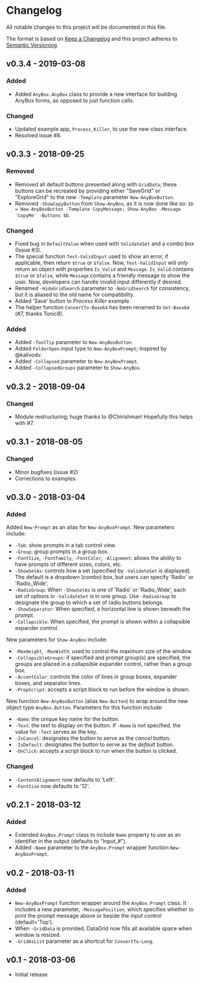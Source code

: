 # Changelog

All notable changes to this project will be documented in this file.

The format is based on [Keep a Changelog](http://keepachangelog.com/en/1.0.0/) and this project adheres to [Semantic Versioning](http://semver.org/spec/v2.0.0.html).

## v0.3.4 - 2019-03-08

### Added

- Added `AnyBox.AnyBox` class to provide a new interface for building AnyBox forms, as opposed to just function calls.

### Changed

- Updated example app, `Process_Killer`, to use the new class interface.
- Resolved issue #8.

## v0.3.3 - 2018-09-25

### Removed

- Removed all default buttons presented along with `GridData`; these buttons can be recreated by providing either "SaveGrid" or "ExploreGrid" to the new `-Template` parameter `New-AnyBoxButton`.
- Removed `-ShowCopyButton` from `Show-AnyBox`, as it is now done like so: `$b = New-AnyBoxButton -Template CopyMessage; Show-AnyBox -Message 'CopyMe' -Buttons $b`.

### Changed

- Fixed bug in `DefaultValue` when used with `ValidateSet` and a combo box (Issue #3).
- The special function `Test-ValidInput` used to show an error, if applicable, then return `$true` or `$false`. Now, `Test-ValidInput` will *only* return an object with properties `Is_Valid` and `Message`. `Is_Valid` contains `$true` or `$false`, while `Message` contains a friendly message to show the user. Now, developers can handle invalid input differently if desired.
- Renamed `-HideGridSearch` parameter to `-NoGridSearch` for consistency, but it is aliased to the old name for compatibility.
- Added 'Save' button to *Process Killer* example.
- The helper function `ConvertTo-Base64` has been renamed to `Get-Base64` (#7, thanks Tonic8).

### Added

- Added `-ToolTip` parameter to `New-AnyBoxButton`.
- Added `FolderOpen` input type to `New-AnyBoxPrompt`; Inspired by @kalivodv.
- Added `-Collapsed` parameter to `New-AnyBoxPrompt`.
- Added `-CollapsedGroups` parameter to `Show-AnyBox`.

## v0.3.2 - 2018-09-04

### Changed

- Module restructuring; huge thanks to @Chirishman! Hopefully this helps with #7.

## v0.3.1 - 2018-08-05

### Changed

- Minor bugfixes (issue #2)
- Corrections to examples.

## v0.3.0 - 2018-03-04

### Added

Added `New-Prompt` as an alias for `New-AnyBoxPrompt`. New parameters include:

- `-Tab`: show prompts in a tab control view.
- `-Group`: group prompts in a group box.
- `-FontSize`, `-FontFamily`, `-FontColor`, `-Alignment`: allows the ability to have prompts of different sizes, colors, etc.
- `-ShowSetAs`: controls how a set (specified by `-ValidateSet` is displayed). The default is a dropdown (combo) box, but users can specify 'Radio' or 'Radio_Wide'.
- `-RadioGroup`: When `-ShowSetAs` is one of 'Radio' or 'Radio_Wide', each set of options in `-ValidateSet` is in one group. Use `-RadioGroup` to designate the group to which a set of radio buttons belongs.
- `-ShowSeparator`: When specified, a horizontal line is shown beneath the prompt.
- `-Collapsible`: When specified, the prompt is shown within a collapsible expander control.

New parameters for `Show-AnyBox` include:

- `-MaxHeight`, `-MaxWidth`: used to control the maximum size of the window.
- `-CollapsibleGroups`: if specified and prompt group(s) are specified, the groups are placed in a collapsible expander control, rather than a group box.
- `-AccentColor`: controls the color of lines in group boxes, expander boxes, and separator lines.
- `-PrepScript`: accepts a script block to run before the window is shown.

New function `New-AnyBoxButton` (alias `New-Button`) to wrap around the new object type `AnyBox.Button`. Parameters for this function include:

- `-Name`: the unique key name for the button.
- `-Text`: the text to display on the button. If `-Name` is not specified, the value for `-Text` serves as the key.
- `-IsCancel`: designates the button to serve as the *cancel* button.
- `-IsDefault`: designates the button to serve as the *default* button.
- `-OnClick`: accepts a script block to run when the button is clicked.

### Changed

- `-ContentAlignment` now defaults to 'Left'.
- `-FontSize` now defaults to '12'.

## v0.2.1 - 2018-03-12

### Added

- Extended `AnyBox.Prompt` class to include `Name` property to use as an identifier in the output (defaults to "Input_#").
- Added `-Name` parameter to the `AnyBox.Prompt` wrapper function `New-AnyBoxPrompt`.

## v0.2 - 2018-03-11

### Added

- `New-AnyBoxPrompt` function wrapper around the `AnyBox.Prompt` class. It includes a new parameter, `-MessagePosition`, which specifies whether to print the prompt message above or beside the input control (default='Top').
- When `-GridData` is provided, DataGrid now fills all available space when window is resized.
- `-GridAsList` parameter as a shortcut for `ConvertTo-Long`.

## v0.1 - 2018-03-06

- Initial release
